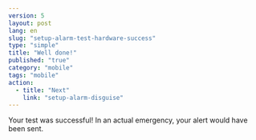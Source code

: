 ```yaml
---
version: 5
layout: post
lang: en
slug: "setup-alarm-test-hardware-success"
type: "simple"
title: "Well done!"
published: "true"
category: "mobile"
tags: "mobile"
action: 
  - title: "Next"
    link: "setup-alarm-disguise"
---
```


Your test was successful! In an actual emergency, your alert would have been sent.
